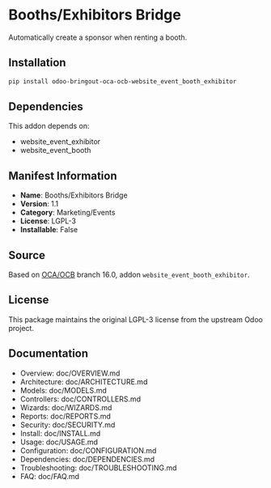 # Booths/Exhibitors Bridge


Automatically create a sponsor when renting a booth.
    

## Installation

```bash
pip install odoo-bringout-oca-ocb-website_event_booth_exhibitor
```

## Dependencies

This addon depends on:
- website_event_exhibitor
- website_event_booth

## Manifest Information

- **Name**: Booths/Exhibitors Bridge
- **Version**: 1.1
- **Category**: Marketing/Events
- **License**: LGPL-3
- **Installable**: False

## Source

Based on [OCA/OCB](https://github.com/OCA/OCB) branch 16.0, addon `website_event_booth_exhibitor`.

## License

This package maintains the original LGPL-3 license from the upstream Odoo project.

## Documentation

- Overview: doc/OVERVIEW.md
- Architecture: doc/ARCHITECTURE.md
- Models: doc/MODELS.md
- Controllers: doc/CONTROLLERS.md
- Wizards: doc/WIZARDS.md
- Reports: doc/REPORTS.md
- Security: doc/SECURITY.md
- Install: doc/INSTALL.md
- Usage: doc/USAGE.md
- Configuration: doc/CONFIGURATION.md
- Dependencies: doc/DEPENDENCIES.md
- Troubleshooting: doc/TROUBLESHOOTING.md
- FAQ: doc/FAQ.md
